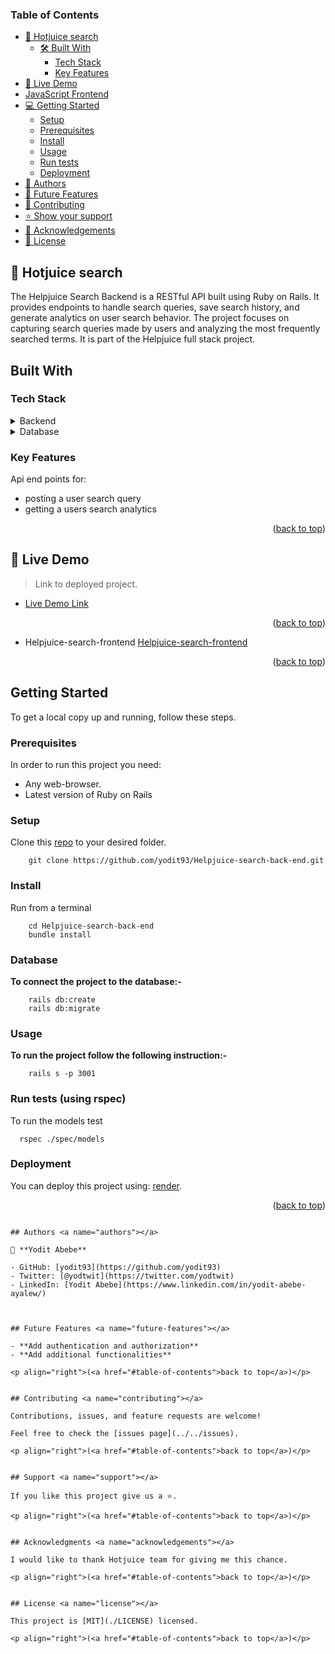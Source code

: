 ### Table of Contents

- [📖 Hotjuice search](#hotjuice-search)
  - [🛠 Built With](#built-with)
    - [Tech Stack](#tech-stack)
    - [Key Features](#key-features)
- [🚀 Live Demo](#live-demo)
- [ JavaScript Frontend ](#-js-frontend-)
- [💻 Getting Started](#getting-started)
  - [Setup](#setup)
  - [Prerequisites](#prerequisites)
  - [Install](#install)
  - [Usage](#usage)
  - [Run tests](#run-tests)
  - [Deployment](#deployment)
- [👥 Authors](#authors)
- [🔭 Future Features](#future-features)
- [🤝 Contributing](#contributing)
- [⭐️ Show your support](#support)
- [🙏 Acknowledgements](#acknowledgements)
- [📝 License](#license)

## 📖 Hotjuice search <a name="about-project"></a>

The Helpjuice Search Backend is a RESTful API built using Ruby on Rails. It provides endpoints to handle search queries, save search history, and generate analytics on user search behavior. The project focuses on capturing search queries made by users and analyzing the most frequently searched terms. It is part of the Helpjuice full stack project.


## Built With <a name="built-with"></a>

### Tech Stack <a name="tech-stack"></a>

<details>
  <summary>Backend</summary>
  <ul>
    <li>Ruby on Rails</li>
  </ul>
</details>

<details>
  <summary>Database</summary>
  <ul>
    <li>Postgresql</li>
  </ul>
</details>


### Key Features <a name="key-features"></a>

Api end points for:
- posting a user search query
- getting a users search analytics


<p align="right">(<a href="#table-of-contents">back to top</a>)</p>


<!-- LIVE DEMO -->

## 🚀 Live Demo <a name="live-demo"></a>

> Link to deployed project.

- [Live Demo Link](https://helpjuice-search-backend.onrender.com)

<p align="right">(<a href="#readme-top">back to top</a>)</p>


<!-- VANILLA JAVASCRIPT FRONTEND -->

- Helpjuice-search-frontend [Helpjuice-search-frontend](https://github.com/yodit93/Helpjuice-search-front-end)

<p align="right">(<a href="#readme-top">back to top</a>)</p>


## Getting Started <a name="getting-started"></a>

To get a local copy up and running, follow these steps.

### Prerequisites

In order to run this project you need: 
- Any web-browser.
- Latest version of Ruby on Rails

### Setup

Clone this [repo](https://github.com/yodit93/Helpjuice-search-back-end.git) to your desired folder.

```
    git clone https://github.com/yodit93/Helpjuice-search-back-end.git
```

### Install

Run from a terminal

```
    cd Helpjuice-search-back-end
    bundle install
```

### Database
**To connect the project to the database:-**
```
    rails db:create
    rails db:migrate
```

### Usage

**To run the project follow the following instruction:-**

```
    rails s -p 3001
```

### Run tests (using rspec)

To run the models test

```
  rspec ./spec/models
```

### Deployment

You can deploy this project using: [render](https://render.com/).

<p align="right">(<a href="#table-of-contents">back to top</a>)</p>


```

## Authors <a name="authors"></a>

👤 **Yodit Abebe**

- GitHub: [yodit93](https://github.com/yodit93)
- Twitter: [@yodtwit](https://twitter.com/yodtwit)
- LinkedIn: [Yodit Abebe](https://www.linkedin.com/in/yodit-abebe-ayalew/)



## Future Features <a name="future-features"></a>

- **Add authentication and authorization**
- **Add additional functionalities**

<p align="right">(<a href="#table-of-contents">back to top</a>)</p>


## Contributing <a name="contributing"></a>

Contributions, issues, and feature requests are welcome!

Feel free to check the [issues page](../../issues).

<p align="right">(<a href="#table-of-contents">back to top</a>)</p>


## Support <a name="support"></a>

If you like this project give us a ⭐️.

<p align="right">(<a href="#table-of-contents">back to top</a>)</p>


## Acknowledgments <a name="acknowledgements"></a>

I would like to thank Hotjuice team for giving me this chance.

<p align="right">(<a href="#table-of-contents">back to top</a>)</p>


## License <a name="license"></a>

This project is [MIT](./LICENSE) licensed.

<p align="right">(<a href="#table-of-contents">back to top</a>)</p>